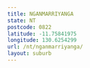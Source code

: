```yaml
---
title: NGANMARRIYANGA
state: NT
postcode: 0822
latitude: -11.75841975
longitude: 130.6254299
url: /nt/nganmarriyanga/
layout: suburb
---
```

